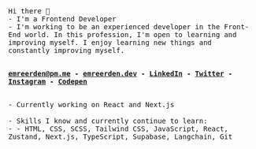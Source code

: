 <samp>Hi there 👋</samp> <br>
<samp> - I'm a Frontend Developer</samp> <br>
<samp> - I'm working to be an experienced developer in the Front-End world. In this profession, I'm open to learning and improving myself. I enjoy learning new things and constantly improving myself.</samp> <br><br>

<samp> <b> <a href="mailto:emreerden@pm.me">emreerden@pm.me</a> - <a href="https://emreerden.dev/" target="_blank" rel="noreferrer">emreerden.dev</a> - <a href="https://linkedin.com/in/Wiazeph" target="_blank" rel="noreferrer">LinkedIn</a> - <a href="https://twitter.com/Wiazeph" target="_blank" rel="noreferrer">Twitter</a> - <a href="https://instagram.com/Wiazeph" target="_blank" rel="noreferrer">Instagram</a> - <a href="https://codepen.io/Wiazeph" target="_blank" rel="noreferrer">Codepen</a> </b> </samp> <br><br>

<samp> - Currently working on React and Next.js </samp> <br><br>
<samp> - Skills I know and currently continue to learn:</samp> <br>
<samp> - - HTML, CSS, SCSS, Tailwind CSS, JavaScript, React, Zustand, Next.js, TypeScript, Supabase, Langchain, Git</samp>
